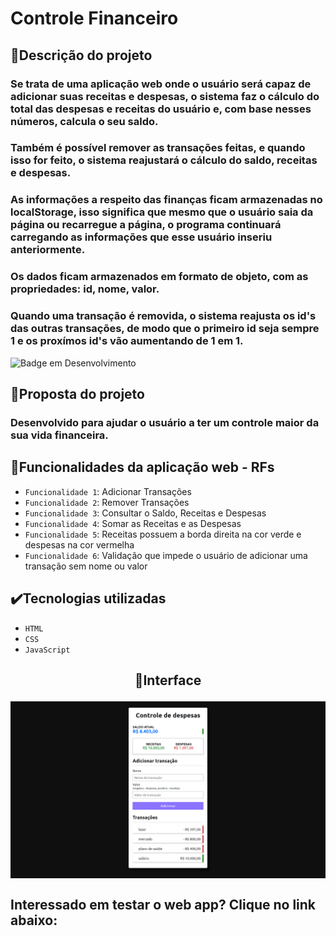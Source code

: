 # Controle Financeiro

## 📱Descrição do projeto
### Se trata de uma aplicação web onde o usuário será capaz de adicionar suas receitas e despesas, o sistema faz o cálculo do total das despesas e receitas do usuário e, com base nesses números, calcula o seu saldo.
### Também é possível remover as transações feitas, e quando isso for feito, o sistema reajustará o cálculo do saldo, receitas e despesas.
### As informações a respeito das finanças ficam armazenadas no localStorage, isso significa que mesmo que o usuário saia da página ou recarregue a página, o programa continuará carregando as informações que esse usuário inseriu anteriormente.
### Os dados ficam armazenados em formato de objeto, com as propriedades: id, nome, valor.
### Quando uma transação é removida, o sistema reajusta os id's das outras transações, de modo que o primeiro id seja sempre 1 e os proxímos id's vão aumentando de 1 em 1.

![Badge em Desenvolvimento](http://img.shields.io/static/v1?label=STATUS&message=EM%20DESENVOLVIMENTO&color=GREEN&style=for-the-badge)

## 🎯Proposta do projeto
### Desenvolvido para ajudar o usuário a ter um controle maior da sua vida financeira.

##  🔨Funcionalidades da aplicação web - RFs

- `Funcionalidade 1`: Adicionar Transações
- `Funcionalidade 2`: Remover Transações
- `Funcionalidade 3`: Consultar o Saldo, Receitas e Despesas
- `Funcionalidade 4`: Somar as Receitas e as Despesas
- `Funcionalidade 5`: Receitas possuem a borda direita na cor verde e despesas na cor vermelha
- `Funcionalidade 6`: Validação que impede o usuário de adicionar uma transação sem nome ou valor


## ✔️Tecnologias utilizadas
- `HTML`
- `CSS`
- `JavaScript`

## <p align="center">📱Interface </p>
<p align="center">
<img src="imagens/interfaceControleFinanceiro.png" width="550px" align="center">
</p>

## Interessado em testar o web app? Clique no link abaixo:
### 